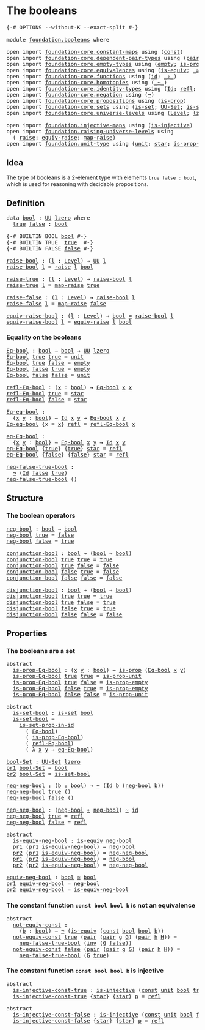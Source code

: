 # The booleans

<pre class="Agda"><a id="25" class="Symbol">{-#</a> <a id="29" class="Keyword">OPTIONS</a> <a id="37" class="Pragma">--without-K</a> <a id="49" class="Pragma">--exact-split</a> <a id="63" class="Symbol">#-}</a>

<a id="68" class="Keyword">module</a> <a id="75" href="foundation.booleans.html" class="Module">foundation.booleans</a> <a id="95" class="Keyword">where</a>

<a id="102" class="Keyword">open</a> <a id="107" class="Keyword">import</a> <a id="114" href="foundation-core.constant-maps.html" class="Module">foundation-core.constant-maps</a> <a id="144" class="Keyword">using</a> <a id="150" class="Symbol">(</a><a id="151" href="foundation-core.constant-maps.html#216" class="Function">const</a><a id="156" class="Symbol">)</a>
<a id="158" class="Keyword">open</a> <a id="163" class="Keyword">import</a> <a id="170" href="foundation-core.dependent-pair-types.html" class="Module">foundation-core.dependent-pair-types</a> <a id="207" class="Keyword">using</a> <a id="213" class="Symbol">(</a><a id="214" href="foundation-core.dependent-pair-types.html#588" class="InductiveConstructor">pair</a><a id="218" class="Symbol">;</a> <a id="220" href="foundation-core.dependent-pair-types.html#605" class="Field">pr1</a><a id="223" class="Symbol">;</a> <a id="225" href="foundation-core.dependent-pair-types.html#617" class="Field">pr2</a><a id="228" class="Symbol">)</a>
<a id="230" class="Keyword">open</a> <a id="235" class="Keyword">import</a> <a id="242" href="foundation-core.empty-types.html" class="Module">foundation-core.empty-types</a> <a id="270" class="Keyword">using</a> <a id="276" class="Symbol">(</a><a id="277" href="foundation-core.empty-types.html#1057" class="Datatype">empty</a><a id="282" class="Symbol">;</a> <a id="284" href="foundation-core.empty-types.html#2377" class="Function">is-prop-empty</a><a id="297" class="Symbol">)</a>
<a id="299" class="Keyword">open</a> <a id="304" class="Keyword">import</a> <a id="311" href="foundation-core.equivalences.html" class="Module">foundation-core.equivalences</a> <a id="340" class="Keyword">using</a> <a id="346" class="Symbol">(</a><a id="347" href="foundation-core.equivalences.html#1556" class="Function">is-equiv</a><a id="355" class="Symbol">;</a> <a id="357" href="foundation-core.equivalences.html#1621" class="Function Operator">_≃_</a><a id="360" class="Symbol">)</a>
<a id="362" class="Keyword">open</a> <a id="367" class="Keyword">import</a> <a id="374" href="foundation-core.functions.html" class="Module">foundation-core.functions</a> <a id="400" class="Keyword">using</a> <a id="406" class="Symbol">(</a><a id="407" href="foundation-core.functions.html#322" class="Function">id</a><a id="409" class="Symbol">;</a> <a id="411" href="foundation-core.functions.html#420" class="Function Operator">_∘_</a><a id="414" class="Symbol">)</a>
<a id="416" class="Keyword">open</a> <a id="421" class="Keyword">import</a> <a id="428" href="foundation-core.homotopies.html" class="Module">foundation-core.homotopies</a> <a id="455" class="Keyword">using</a> <a id="461" class="Symbol">(</a><a id="462" href="foundation-core.homotopies.html#627" class="Function Operator">_~_</a><a id="465" class="Symbol">)</a>
<a id="467" class="Keyword">open</a> <a id="472" class="Keyword">import</a> <a id="479" href="foundation-core.identity-types.html" class="Module">foundation-core.identity-types</a> <a id="510" class="Keyword">using</a> <a id="516" class="Symbol">(</a><a id="517" href="foundation-core.identity-types.html#1767" class="Datatype">Id</a><a id="519" class="Symbol">;</a> <a id="521" href="foundation-core.identity-types.html#1820" class="InductiveConstructor">refl</a><a id="525" class="Symbol">;</a> <a id="527" href="foundation-core.identity-types.html#2729" class="Function">inv</a><a id="530" class="Symbol">)</a>
<a id="532" class="Keyword">open</a> <a id="537" class="Keyword">import</a> <a id="544" href="foundation-core.negation.html" class="Module">foundation-core.negation</a> <a id="569" class="Keyword">using</a> <a id="575" class="Symbol">(</a><a id="576" href="foundation-core.negation.html#465" class="Function">¬</a><a id="577" class="Symbol">)</a>
<a id="579" class="Keyword">open</a> <a id="584" class="Keyword">import</a> <a id="591" href="foundation-core.propositions.html" class="Module">foundation-core.propositions</a> <a id="620" class="Keyword">using</a> <a id="626" class="Symbol">(</a><a id="627" href="foundation-core.propositions.html#1309" class="Function">is-prop</a><a id="634" class="Symbol">)</a>
<a id="636" class="Keyword">open</a> <a id="641" class="Keyword">import</a> <a id="648" href="foundation-core.sets.html" class="Module">foundation-core.sets</a> <a id="669" class="Keyword">using</a> <a id="675" class="Symbol">(</a><a id="676" href="foundation-core.sets.html#1113" class="Function">is-set</a><a id="682" class="Symbol">;</a> <a id="684" href="foundation-core.sets.html#1190" class="Function">UU-Set</a><a id="690" class="Symbol">;</a> <a id="692" href="foundation-core.sets.html#2789" class="Function">is-set-prop-in-id</a><a id="709" class="Symbol">)</a>
<a id="711" class="Keyword">open</a> <a id="716" class="Keyword">import</a> <a id="723" href="foundation-core.universe-levels.html" class="Module">foundation-core.universe-levels</a> <a id="755" class="Keyword">using</a> <a id="761" class="Symbol">(</a><a id="762" href="Agda.Primitive.html#597" class="Postulate">Level</a><a id="767" class="Symbol">;</a> <a id="769" href="Agda.Primitive.html#764" class="Primitive">lzero</a><a id="774" class="Symbol">;</a> <a id="776" href="foundation-core.universe-levels.html#235" class="Primitive">UU</a><a id="778" class="Symbol">)</a>

<a id="781" class="Keyword">open</a> <a id="786" class="Keyword">import</a> <a id="793" href="foundation.injective-maps.html" class="Module">foundation.injective-maps</a> <a id="819" class="Keyword">using</a> <a id="825" class="Symbol">(</a><a id="826" href="foundation.injective-maps.html#1295" class="Function">is-injective</a><a id="838" class="Symbol">)</a>
<a id="840" class="Keyword">open</a> <a id="845" class="Keyword">import</a> <a id="852" href="foundation.raising-universe-levels.html" class="Module">foundation.raising-universe-levels</a> <a id="887" class="Keyword">using</a>
  <a id="895" class="Symbol">(</a> <a id="897" href="foundation.raising-universe-levels.html#964" class="Datatype">raise</a><a id="902" class="Symbol">;</a> <a id="904" href="foundation.raising-universe-levels.html#1541" class="Function">equiv-raise</a><a id="915" class="Symbol">;</a> <a id="917" href="foundation.raising-universe-levels.html#1029" class="InductiveConstructor">map-raise</a><a id="926" class="Symbol">)</a>
<a id="928" class="Keyword">open</a> <a id="933" class="Keyword">import</a> <a id="940" href="foundation.unit-type.html" class="Module">foundation.unit-type</a> <a id="961" class="Keyword">using</a> <a id="967" class="Symbol">(</a><a id="968" href="foundation.unit-type.html#1075" class="Datatype">unit</a><a id="972" class="Symbol">;</a> <a id="974" href="foundation.unit-type.html#1099" class="InductiveConstructor">star</a><a id="978" class="Symbol">;</a> <a id="980" href="foundation.unit-type.html#2889" class="Function">is-prop-unit</a><a id="992" class="Symbol">)</a>
</pre>
## Idea

The type of booleans is a 2-element type with elements `true false : bool`, which is used for reasoning with decidable propositions.

## Definition

<pre class="Agda"><a id="1165" class="Keyword">data</a> <a id="bool"></a><a id="1170" href="foundation.booleans.html#1170" class="Datatype">bool</a> <a id="1175" class="Symbol">:</a> <a id="1177" href="foundation-core.universe-levels.html#235" class="Primitive">UU</a> <a id="1180" href="Agda.Primitive.html#764" class="Primitive">lzero</a> <a id="1186" class="Keyword">where</a>
  <a id="bool.true"></a><a id="1194" href="foundation.booleans.html#1194" class="InductiveConstructor">true</a> <a id="bool.false"></a><a id="1199" href="foundation.booleans.html#1199" class="InductiveConstructor">false</a> <a id="1205" class="Symbol">:</a> <a id="1207" href="foundation.booleans.html#1170" class="Datatype">bool</a>

<a id="1213" class="Symbol">{-#</a> <a id="1217" class="Keyword">BUILTIN</a> <a id="1225" class="Keyword">BOOL</a> <a id="1230" href="foundation.booleans.html#1170" class="Datatype">bool</a> <a id="1235" class="Symbol">#-}</a>
<a id="1239" class="Symbol">{-#</a> <a id="1243" class="Keyword">BUILTIN</a> <a id="1251" class="Keyword">TRUE</a>  <a id="1257" href="foundation.booleans.html#1194" class="InductiveConstructor">true</a>  <a id="1263" class="Symbol">#-}</a>
<a id="1267" class="Symbol">{-#</a> <a id="1271" class="Keyword">BUILTIN</a> <a id="1279" class="Keyword">FALSE</a> <a id="1285" href="foundation.booleans.html#1199" class="InductiveConstructor">false</a> <a id="1291" class="Symbol">#-}</a>

<a id="raise-bool"></a><a id="1296" href="foundation.booleans.html#1296" class="Function">raise-bool</a> <a id="1307" class="Symbol">:</a> <a id="1309" class="Symbol">(</a><a id="1310" href="foundation.booleans.html#1310" class="Bound">l</a> <a id="1312" class="Symbol">:</a> <a id="1314" href="Agda.Primitive.html#597" class="Postulate">Level</a><a id="1319" class="Symbol">)</a> <a id="1321" class="Symbol">→</a> <a id="1323" href="foundation-core.universe-levels.html#235" class="Primitive">UU</a> <a id="1326" href="foundation.booleans.html#1310" class="Bound">l</a>
<a id="1328" href="foundation.booleans.html#1296" class="Function">raise-bool</a> <a id="1339" href="foundation.booleans.html#1339" class="Bound">l</a> <a id="1341" class="Symbol">=</a> <a id="1343" href="foundation.raising-universe-levels.html#964" class="Datatype">raise</a> <a id="1349" href="foundation.booleans.html#1339" class="Bound">l</a> <a id="1351" href="foundation.booleans.html#1170" class="Datatype">bool</a>

<a id="raise-true"></a><a id="1357" href="foundation.booleans.html#1357" class="Function">raise-true</a> <a id="1368" class="Symbol">:</a> <a id="1370" class="Symbol">(</a><a id="1371" href="foundation.booleans.html#1371" class="Bound">l</a> <a id="1373" class="Symbol">:</a> <a id="1375" href="Agda.Primitive.html#597" class="Postulate">Level</a><a id="1380" class="Symbol">)</a> <a id="1382" class="Symbol">→</a> <a id="1384" href="foundation.booleans.html#1296" class="Function">raise-bool</a> <a id="1395" href="foundation.booleans.html#1371" class="Bound">l</a>
<a id="1397" href="foundation.booleans.html#1357" class="Function">raise-true</a> <a id="1408" href="foundation.booleans.html#1408" class="Bound">l</a> <a id="1410" class="Symbol">=</a> <a id="1412" href="foundation.raising-universe-levels.html#1029" class="InductiveConstructor">map-raise</a> <a id="1422" href="foundation.booleans.html#1194" class="InductiveConstructor">true</a>

<a id="raise-false"></a><a id="1428" href="foundation.booleans.html#1428" class="Function">raise-false</a> <a id="1440" class="Symbol">:</a> <a id="1442" class="Symbol">(</a><a id="1443" href="foundation.booleans.html#1443" class="Bound">l</a> <a id="1445" class="Symbol">:</a> <a id="1447" href="Agda.Primitive.html#597" class="Postulate">Level</a><a id="1452" class="Symbol">)</a> <a id="1454" class="Symbol">→</a> <a id="1456" href="foundation.booleans.html#1296" class="Function">raise-bool</a> <a id="1467" href="foundation.booleans.html#1443" class="Bound">l</a>
<a id="1469" href="foundation.booleans.html#1428" class="Function">raise-false</a> <a id="1481" href="foundation.booleans.html#1481" class="Bound">l</a> <a id="1483" class="Symbol">=</a> <a id="1485" href="foundation.raising-universe-levels.html#1029" class="InductiveConstructor">map-raise</a> <a id="1495" href="foundation.booleans.html#1199" class="InductiveConstructor">false</a>

<a id="equiv-raise-bool"></a><a id="1502" href="foundation.booleans.html#1502" class="Function">equiv-raise-bool</a> <a id="1519" class="Symbol">:</a> <a id="1521" class="Symbol">(</a><a id="1522" href="foundation.booleans.html#1522" class="Bound">l</a> <a id="1524" class="Symbol">:</a> <a id="1526" href="Agda.Primitive.html#597" class="Postulate">Level</a><a id="1531" class="Symbol">)</a> <a id="1533" class="Symbol">→</a> <a id="1535" href="foundation.booleans.html#1170" class="Datatype">bool</a> <a id="1540" href="foundation-core.equivalences.html#1621" class="Function Operator">≃</a> <a id="1542" href="foundation.booleans.html#1296" class="Function">raise-bool</a> <a id="1553" href="foundation.booleans.html#1522" class="Bound">l</a>
<a id="1555" href="foundation.booleans.html#1502" class="Function">equiv-raise-bool</a> <a id="1572" href="foundation.booleans.html#1572" class="Bound">l</a> <a id="1574" class="Symbol">=</a> <a id="1576" href="foundation.raising-universe-levels.html#1541" class="Function">equiv-raise</a> <a id="1588" href="foundation.booleans.html#1572" class="Bound">l</a> <a id="1590" href="foundation.booleans.html#1170" class="Datatype">bool</a>
</pre>
### Equality on the booleans

<pre class="Agda"><a id="Eq-bool"></a><a id="1638" href="foundation.booleans.html#1638" class="Function">Eq-bool</a> <a id="1646" class="Symbol">:</a> <a id="1648" href="foundation.booleans.html#1170" class="Datatype">bool</a> <a id="1653" class="Symbol">→</a> <a id="1655" href="foundation.booleans.html#1170" class="Datatype">bool</a> <a id="1660" class="Symbol">→</a> <a id="1662" href="foundation-core.universe-levels.html#235" class="Primitive">UU</a> <a id="1665" href="Agda.Primitive.html#764" class="Primitive">lzero</a>
<a id="1671" href="foundation.booleans.html#1638" class="Function">Eq-bool</a> <a id="1679" href="foundation.booleans.html#1194" class="InductiveConstructor">true</a> <a id="1684" href="foundation.booleans.html#1194" class="InductiveConstructor">true</a> <a id="1689" class="Symbol">=</a> <a id="1691" href="foundation.unit-type.html#1075" class="Datatype">unit</a>
<a id="1696" href="foundation.booleans.html#1638" class="Function">Eq-bool</a> <a id="1704" href="foundation.booleans.html#1194" class="InductiveConstructor">true</a> <a id="1709" href="foundation.booleans.html#1199" class="InductiveConstructor">false</a> <a id="1715" class="Symbol">=</a> <a id="1717" href="foundation-core.empty-types.html#1057" class="Datatype">empty</a>
<a id="1723" href="foundation.booleans.html#1638" class="Function">Eq-bool</a> <a id="1731" href="foundation.booleans.html#1199" class="InductiveConstructor">false</a> <a id="1737" href="foundation.booleans.html#1194" class="InductiveConstructor">true</a> <a id="1742" class="Symbol">=</a> <a id="1744" href="foundation-core.empty-types.html#1057" class="Datatype">empty</a>
<a id="1750" href="foundation.booleans.html#1638" class="Function">Eq-bool</a> <a id="1758" href="foundation.booleans.html#1199" class="InductiveConstructor">false</a> <a id="1764" href="foundation.booleans.html#1199" class="InductiveConstructor">false</a> <a id="1770" class="Symbol">=</a> <a id="1772" href="foundation.unit-type.html#1075" class="Datatype">unit</a>

<a id="refl-Eq-bool"></a><a id="1778" href="foundation.booleans.html#1778" class="Function">refl-Eq-bool</a> <a id="1791" class="Symbol">:</a> <a id="1793" class="Symbol">(</a><a id="1794" href="foundation.booleans.html#1794" class="Bound">x</a> <a id="1796" class="Symbol">:</a> <a id="1798" href="foundation.booleans.html#1170" class="Datatype">bool</a><a id="1802" class="Symbol">)</a> <a id="1804" class="Symbol">→</a> <a id="1806" href="foundation.booleans.html#1638" class="Function">Eq-bool</a> <a id="1814" href="foundation.booleans.html#1794" class="Bound">x</a> <a id="1816" href="foundation.booleans.html#1794" class="Bound">x</a>
<a id="1818" href="foundation.booleans.html#1778" class="Function">refl-Eq-bool</a> <a id="1831" href="foundation.booleans.html#1194" class="InductiveConstructor">true</a> <a id="1836" class="Symbol">=</a> <a id="1838" href="foundation.unit-type.html#1099" class="InductiveConstructor">star</a>
<a id="1843" href="foundation.booleans.html#1778" class="Function">refl-Eq-bool</a> <a id="1856" href="foundation.booleans.html#1199" class="InductiveConstructor">false</a> <a id="1862" class="Symbol">=</a> <a id="1864" href="foundation.unit-type.html#1099" class="InductiveConstructor">star</a>

<a id="Eq-eq-bool"></a><a id="1870" href="foundation.booleans.html#1870" class="Function">Eq-eq-bool</a> <a id="1881" class="Symbol">:</a>
  <a id="1885" class="Symbol">{</a><a id="1886" href="foundation.booleans.html#1886" class="Bound">x</a> <a id="1888" href="foundation.booleans.html#1888" class="Bound">y</a> <a id="1890" class="Symbol">:</a> <a id="1892" href="foundation.booleans.html#1170" class="Datatype">bool</a><a id="1896" class="Symbol">}</a> <a id="1898" class="Symbol">→</a> <a id="1900" href="foundation-core.identity-types.html#1767" class="Datatype">Id</a> <a id="1903" href="foundation.booleans.html#1886" class="Bound">x</a> <a id="1905" href="foundation.booleans.html#1888" class="Bound">y</a> <a id="1907" class="Symbol">→</a> <a id="1909" href="foundation.booleans.html#1638" class="Function">Eq-bool</a> <a id="1917" href="foundation.booleans.html#1886" class="Bound">x</a> <a id="1919" href="foundation.booleans.html#1888" class="Bound">y</a>
<a id="1921" href="foundation.booleans.html#1870" class="Function">Eq-eq-bool</a> <a id="1932" class="Symbol">{</a><a id="1933" class="Argument">x</a> <a id="1935" class="Symbol">=</a> <a id="1937" href="foundation.booleans.html#1937" class="Bound">x</a><a id="1938" class="Symbol">}</a> <a id="1940" href="foundation-core.identity-types.html#1820" class="InductiveConstructor">refl</a> <a id="1945" class="Symbol">=</a> <a id="1947" href="foundation.booleans.html#1778" class="Function">refl-Eq-bool</a> <a id="1960" href="foundation.booleans.html#1937" class="Bound">x</a>

<a id="eq-Eq-bool"></a><a id="1963" href="foundation.booleans.html#1963" class="Function">eq-Eq-bool</a> <a id="1974" class="Symbol">:</a>
  <a id="1978" class="Symbol">{</a><a id="1979" href="foundation.booleans.html#1979" class="Bound">x</a> <a id="1981" href="foundation.booleans.html#1981" class="Bound">y</a> <a id="1983" class="Symbol">:</a> <a id="1985" href="foundation.booleans.html#1170" class="Datatype">bool</a><a id="1989" class="Symbol">}</a> <a id="1991" class="Symbol">→</a> <a id="1993" href="foundation.booleans.html#1638" class="Function">Eq-bool</a> <a id="2001" href="foundation.booleans.html#1979" class="Bound">x</a> <a id="2003" href="foundation.booleans.html#1981" class="Bound">y</a> <a id="2005" class="Symbol">→</a> <a id="2007" href="foundation-core.identity-types.html#1767" class="Datatype">Id</a> <a id="2010" href="foundation.booleans.html#1979" class="Bound">x</a> <a id="2012" href="foundation.booleans.html#1981" class="Bound">y</a>
<a id="2014" href="foundation.booleans.html#1963" class="Function">eq-Eq-bool</a> <a id="2025" class="Symbol">{</a><a id="2026" href="foundation.booleans.html#1194" class="InductiveConstructor">true</a><a id="2030" class="Symbol">}</a> <a id="2032" class="Symbol">{</a><a id="2033" href="foundation.booleans.html#1194" class="InductiveConstructor">true</a><a id="2037" class="Symbol">}</a> <a id="2039" href="foundation.unit-type.html#1099" class="InductiveConstructor">star</a> <a id="2044" class="Symbol">=</a> <a id="2046" href="foundation-core.identity-types.html#1820" class="InductiveConstructor">refl</a>
<a id="2051" href="foundation.booleans.html#1963" class="Function">eq-Eq-bool</a> <a id="2062" class="Symbol">{</a><a id="2063" href="foundation.booleans.html#1199" class="InductiveConstructor">false</a><a id="2068" class="Symbol">}</a> <a id="2070" class="Symbol">{</a><a id="2071" href="foundation.booleans.html#1199" class="InductiveConstructor">false</a><a id="2076" class="Symbol">}</a> <a id="2078" href="foundation.unit-type.html#1099" class="InductiveConstructor">star</a> <a id="2083" class="Symbol">=</a> <a id="2085" href="foundation-core.identity-types.html#1820" class="InductiveConstructor">refl</a>

<a id="neq-false-true-bool"></a><a id="2091" href="foundation.booleans.html#2091" class="Function">neq-false-true-bool</a> <a id="2111" class="Symbol">:</a>
  <a id="2115" href="foundation-core.negation.html#465" class="Function">¬</a> <a id="2117" class="Symbol">(</a><a id="2118" href="foundation-core.identity-types.html#1767" class="Datatype">Id</a> <a id="2121" href="foundation.booleans.html#1199" class="InductiveConstructor">false</a> <a id="2127" href="foundation.booleans.html#1194" class="InductiveConstructor">true</a><a id="2131" class="Symbol">)</a>
<a id="2133" href="foundation.booleans.html#2091" class="Function">neq-false-true-bool</a> <a id="2153" class="Symbol">()</a>
</pre>
## Structure

### The boolean operators

<pre class="Agda"><a id="neg-bool"></a><a id="2210" href="foundation.booleans.html#2210" class="Function">neg-bool</a> <a id="2219" class="Symbol">:</a> <a id="2221" href="foundation.booleans.html#1170" class="Datatype">bool</a> <a id="2226" class="Symbol">→</a> <a id="2228" href="foundation.booleans.html#1170" class="Datatype">bool</a>
<a id="2233" href="foundation.booleans.html#2210" class="Function">neg-bool</a> <a id="2242" href="foundation.booleans.html#1194" class="InductiveConstructor">true</a> <a id="2247" class="Symbol">=</a> <a id="2249" href="foundation.booleans.html#1199" class="InductiveConstructor">false</a>
<a id="2255" href="foundation.booleans.html#2210" class="Function">neg-bool</a> <a id="2264" href="foundation.booleans.html#1199" class="InductiveConstructor">false</a> <a id="2270" class="Symbol">=</a> <a id="2272" href="foundation.booleans.html#1194" class="InductiveConstructor">true</a>

<a id="conjunction-bool"></a><a id="2278" href="foundation.booleans.html#2278" class="Function">conjunction-bool</a> <a id="2295" class="Symbol">:</a> <a id="2297" href="foundation.booleans.html#1170" class="Datatype">bool</a> <a id="2302" class="Symbol">→</a> <a id="2304" class="Symbol">(</a><a id="2305" href="foundation.booleans.html#1170" class="Datatype">bool</a> <a id="2310" class="Symbol">→</a> <a id="2312" href="foundation.booleans.html#1170" class="Datatype">bool</a><a id="2316" class="Symbol">)</a>
<a id="2318" href="foundation.booleans.html#2278" class="Function">conjunction-bool</a> <a id="2335" href="foundation.booleans.html#1194" class="InductiveConstructor">true</a> <a id="2340" href="foundation.booleans.html#1194" class="InductiveConstructor">true</a> <a id="2345" class="Symbol">=</a> <a id="2347" href="foundation.booleans.html#1194" class="InductiveConstructor">true</a>
<a id="2352" href="foundation.booleans.html#2278" class="Function">conjunction-bool</a> <a id="2369" href="foundation.booleans.html#1194" class="InductiveConstructor">true</a> <a id="2374" href="foundation.booleans.html#1199" class="InductiveConstructor">false</a> <a id="2380" class="Symbol">=</a> <a id="2382" href="foundation.booleans.html#1199" class="InductiveConstructor">false</a>
<a id="2388" href="foundation.booleans.html#2278" class="Function">conjunction-bool</a> <a id="2405" href="foundation.booleans.html#1199" class="InductiveConstructor">false</a> <a id="2411" href="foundation.booleans.html#1194" class="InductiveConstructor">true</a> <a id="2416" class="Symbol">=</a> <a id="2418" href="foundation.booleans.html#1199" class="InductiveConstructor">false</a>
<a id="2424" href="foundation.booleans.html#2278" class="Function">conjunction-bool</a> <a id="2441" href="foundation.booleans.html#1199" class="InductiveConstructor">false</a> <a id="2447" href="foundation.booleans.html#1199" class="InductiveConstructor">false</a> <a id="2453" class="Symbol">=</a> <a id="2455" href="foundation.booleans.html#1199" class="InductiveConstructor">false</a>

<a id="disjunction-bool"></a><a id="2462" href="foundation.booleans.html#2462" class="Function">disjunction-bool</a> <a id="2479" class="Symbol">:</a> <a id="2481" href="foundation.booleans.html#1170" class="Datatype">bool</a> <a id="2486" class="Symbol">→</a> <a id="2488" class="Symbol">(</a><a id="2489" href="foundation.booleans.html#1170" class="Datatype">bool</a> <a id="2494" class="Symbol">→</a> <a id="2496" href="foundation.booleans.html#1170" class="Datatype">bool</a><a id="2500" class="Symbol">)</a>
<a id="2502" href="foundation.booleans.html#2462" class="Function">disjunction-bool</a> <a id="2519" href="foundation.booleans.html#1194" class="InductiveConstructor">true</a> <a id="2524" href="foundation.booleans.html#1194" class="InductiveConstructor">true</a> <a id="2529" class="Symbol">=</a> <a id="2531" href="foundation.booleans.html#1194" class="InductiveConstructor">true</a>
<a id="2536" href="foundation.booleans.html#2462" class="Function">disjunction-bool</a> <a id="2553" href="foundation.booleans.html#1194" class="InductiveConstructor">true</a> <a id="2558" href="foundation.booleans.html#1199" class="InductiveConstructor">false</a> <a id="2564" class="Symbol">=</a> <a id="2566" href="foundation.booleans.html#1194" class="InductiveConstructor">true</a>
<a id="2571" href="foundation.booleans.html#2462" class="Function">disjunction-bool</a> <a id="2588" href="foundation.booleans.html#1199" class="InductiveConstructor">false</a> <a id="2594" href="foundation.booleans.html#1194" class="InductiveConstructor">true</a> <a id="2599" class="Symbol">=</a> <a id="2601" href="foundation.booleans.html#1194" class="InductiveConstructor">true</a>
<a id="2606" href="foundation.booleans.html#2462" class="Function">disjunction-bool</a> <a id="2623" href="foundation.booleans.html#1199" class="InductiveConstructor">false</a> <a id="2629" href="foundation.booleans.html#1199" class="InductiveConstructor">false</a> <a id="2635" class="Symbol">=</a> <a id="2637" href="foundation.booleans.html#1199" class="InductiveConstructor">false</a>
</pre>
## Properties

### The booleans are a set

<pre class="Agda"><a id="2699" class="Keyword">abstract</a>
  <a id="is-prop-Eq-bool"></a><a id="2710" href="foundation.booleans.html#2710" class="Function">is-prop-Eq-bool</a> <a id="2726" class="Symbol">:</a> <a id="2728" class="Symbol">(</a><a id="2729" href="foundation.booleans.html#2729" class="Bound">x</a> <a id="2731" href="foundation.booleans.html#2731" class="Bound">y</a> <a id="2733" class="Symbol">:</a> <a id="2735" href="foundation.booleans.html#1170" class="Datatype">bool</a><a id="2739" class="Symbol">)</a> <a id="2741" class="Symbol">→</a> <a id="2743" href="foundation-core.propositions.html#1309" class="Function">is-prop</a> <a id="2751" class="Symbol">(</a><a id="2752" href="foundation.booleans.html#1638" class="Function">Eq-bool</a> <a id="2760" href="foundation.booleans.html#2729" class="Bound">x</a> <a id="2762" href="foundation.booleans.html#2731" class="Bound">y</a><a id="2763" class="Symbol">)</a>
  <a id="2767" href="foundation.booleans.html#2710" class="Function">is-prop-Eq-bool</a> <a id="2783" href="foundation.booleans.html#1194" class="InductiveConstructor">true</a> <a id="2788" href="foundation.booleans.html#1194" class="InductiveConstructor">true</a> <a id="2793" class="Symbol">=</a> <a id="2795" href="foundation.unit-type.html#2889" class="Function">is-prop-unit</a>
  <a id="2810" href="foundation.booleans.html#2710" class="Function">is-prop-Eq-bool</a> <a id="2826" href="foundation.booleans.html#1194" class="InductiveConstructor">true</a> <a id="2831" href="foundation.booleans.html#1199" class="InductiveConstructor">false</a> <a id="2837" class="Symbol">=</a> <a id="2839" href="foundation-core.empty-types.html#2377" class="Function">is-prop-empty</a>
  <a id="2855" href="foundation.booleans.html#2710" class="Function">is-prop-Eq-bool</a> <a id="2871" href="foundation.booleans.html#1199" class="InductiveConstructor">false</a> <a id="2877" href="foundation.booleans.html#1194" class="InductiveConstructor">true</a> <a id="2882" class="Symbol">=</a> <a id="2884" href="foundation-core.empty-types.html#2377" class="Function">is-prop-empty</a>
  <a id="2900" href="foundation.booleans.html#2710" class="Function">is-prop-Eq-bool</a> <a id="2916" href="foundation.booleans.html#1199" class="InductiveConstructor">false</a> <a id="2922" href="foundation.booleans.html#1199" class="InductiveConstructor">false</a> <a id="2928" class="Symbol">=</a> <a id="2930" href="foundation.unit-type.html#2889" class="Function">is-prop-unit</a>

<a id="2944" class="Keyword">abstract</a>
  <a id="is-set-bool"></a><a id="2955" href="foundation.booleans.html#2955" class="Function">is-set-bool</a> <a id="2967" class="Symbol">:</a> <a id="2969" href="foundation-core.sets.html#1113" class="Function">is-set</a> <a id="2976" href="foundation.booleans.html#1170" class="Datatype">bool</a>
  <a id="2983" href="foundation.booleans.html#2955" class="Function">is-set-bool</a> <a id="2995" class="Symbol">=</a>
    <a id="3001" href="foundation-core.sets.html#2789" class="Function">is-set-prop-in-id</a>
      <a id="3025" class="Symbol">(</a> <a id="3027" href="foundation.booleans.html#1638" class="Function">Eq-bool</a><a id="3034" class="Symbol">)</a>
      <a id="3042" class="Symbol">(</a> <a id="3044" href="foundation.booleans.html#2710" class="Function">is-prop-Eq-bool</a><a id="3059" class="Symbol">)</a>
      <a id="3067" class="Symbol">(</a> <a id="3069" href="foundation.booleans.html#1778" class="Function">refl-Eq-bool</a><a id="3081" class="Symbol">)</a>
      <a id="3089" class="Symbol">(</a> <a id="3091" class="Symbol">λ</a> <a id="3093" href="foundation.booleans.html#3093" class="Bound">x</a> <a id="3095" href="foundation.booleans.html#3095" class="Bound">y</a> <a id="3097" class="Symbol">→</a> <a id="3099" href="foundation.booleans.html#1963" class="Function">eq-Eq-bool</a><a id="3109" class="Symbol">)</a>

<a id="bool-Set"></a><a id="3112" href="foundation.booleans.html#3112" class="Function">bool-Set</a> <a id="3121" class="Symbol">:</a> <a id="3123" href="foundation-core.sets.html#1190" class="Function">UU-Set</a> <a id="3130" href="Agda.Primitive.html#764" class="Primitive">lzero</a>
<a id="3136" href="foundation-core.dependent-pair-types.html#605" class="Field">pr1</a> <a id="3140" href="foundation.booleans.html#3112" class="Function">bool-Set</a> <a id="3149" class="Symbol">=</a> <a id="3151" href="foundation.booleans.html#1170" class="Datatype">bool</a>
<a id="3156" href="foundation-core.dependent-pair-types.html#617" class="Field">pr2</a> <a id="3160" href="foundation.booleans.html#3112" class="Function">bool-Set</a> <a id="3169" class="Symbol">=</a> <a id="3171" href="foundation.booleans.html#2955" class="Function">is-set-bool</a>
</pre>

<pre class="Agda"><a id="neq-neg-bool"></a><a id="3197" href="foundation.booleans.html#3197" class="Function">neq-neg-bool</a> <a id="3210" class="Symbol">:</a> <a id="3212" class="Symbol">(</a><a id="3213" href="foundation.booleans.html#3213" class="Bound">b</a> <a id="3215" class="Symbol">:</a> <a id="3217" href="foundation.booleans.html#1170" class="Datatype">bool</a><a id="3221" class="Symbol">)</a> <a id="3223" class="Symbol">→</a> <a id="3225" href="foundation-core.negation.html#465" class="Function">¬</a> <a id="3227" class="Symbol">(</a><a id="3228" href="foundation-core.identity-types.html#1767" class="Datatype">Id</a> <a id="3231" href="foundation.booleans.html#3213" class="Bound">b</a> <a id="3233" class="Symbol">(</a><a id="3234" href="foundation.booleans.html#2210" class="Function">neg-bool</a> <a id="3243" href="foundation.booleans.html#3213" class="Bound">b</a><a id="3244" class="Symbol">))</a>
<a id="3247" href="foundation.booleans.html#3197" class="Function">neq-neg-bool</a> <a id="3260" href="foundation.booleans.html#1194" class="InductiveConstructor">true</a> <a id="3265" class="Symbol">()</a>
<a id="3268" href="foundation.booleans.html#3197" class="Function">neq-neg-bool</a> <a id="3281" href="foundation.booleans.html#1199" class="InductiveConstructor">false</a> <a id="3287" class="Symbol">()</a>

<a id="neg-neg-bool"></a><a id="3291" href="foundation.booleans.html#3291" class="Function">neg-neg-bool</a> <a id="3304" class="Symbol">:</a> <a id="3306" class="Symbol">(</a><a id="3307" href="foundation.booleans.html#2210" class="Function">neg-bool</a> <a id="3316" href="foundation-core.functions.html#420" class="Function Operator">∘</a> <a id="3318" href="foundation.booleans.html#2210" class="Function">neg-bool</a><a id="3326" class="Symbol">)</a> <a id="3328" href="foundation-core.homotopies.html#627" class="Function Operator">~</a> <a id="3330" href="foundation-core.functions.html#322" class="Function">id</a>
<a id="3333" href="foundation.booleans.html#3291" class="Function">neg-neg-bool</a> <a id="3346" href="foundation.booleans.html#1194" class="InductiveConstructor">true</a> <a id="3351" class="Symbol">=</a> <a id="3353" href="foundation-core.identity-types.html#1820" class="InductiveConstructor">refl</a>
<a id="3358" href="foundation.booleans.html#3291" class="Function">neg-neg-bool</a> <a id="3371" href="foundation.booleans.html#1199" class="InductiveConstructor">false</a> <a id="3377" class="Symbol">=</a> <a id="3379" href="foundation-core.identity-types.html#1820" class="InductiveConstructor">refl</a>

<a id="3385" class="Keyword">abstract</a>
  <a id="is-equiv-neg-bool"></a><a id="3396" href="foundation.booleans.html#3396" class="Function">is-equiv-neg-bool</a> <a id="3414" class="Symbol">:</a> <a id="3416" href="foundation-core.equivalences.html#1556" class="Function">is-equiv</a> <a id="3425" href="foundation.booleans.html#2210" class="Function">neg-bool</a>
  <a id="3436" href="foundation-core.dependent-pair-types.html#605" class="Field">pr1</a> <a id="3440" class="Symbol">(</a><a id="3441" href="foundation-core.dependent-pair-types.html#605" class="Field">pr1</a> <a id="3445" href="foundation.booleans.html#3396" class="Function">is-equiv-neg-bool</a><a id="3462" class="Symbol">)</a> <a id="3464" class="Symbol">=</a> <a id="3466" href="foundation.booleans.html#2210" class="Function">neg-bool</a>
  <a id="3477" href="foundation-core.dependent-pair-types.html#617" class="Field">pr2</a> <a id="3481" class="Symbol">(</a><a id="3482" href="foundation-core.dependent-pair-types.html#605" class="Field">pr1</a> <a id="3486" href="foundation.booleans.html#3396" class="Function">is-equiv-neg-bool</a><a id="3503" class="Symbol">)</a> <a id="3505" class="Symbol">=</a> <a id="3507" href="foundation.booleans.html#3291" class="Function">neg-neg-bool</a>
  <a id="3522" href="foundation-core.dependent-pair-types.html#605" class="Field">pr1</a> <a id="3526" class="Symbol">(</a><a id="3527" href="foundation-core.dependent-pair-types.html#617" class="Field">pr2</a> <a id="3531" href="foundation.booleans.html#3396" class="Function">is-equiv-neg-bool</a><a id="3548" class="Symbol">)</a> <a id="3550" class="Symbol">=</a> <a id="3552" href="foundation.booleans.html#2210" class="Function">neg-bool</a>
  <a id="3563" href="foundation-core.dependent-pair-types.html#617" class="Field">pr2</a> <a id="3567" class="Symbol">(</a><a id="3568" href="foundation-core.dependent-pair-types.html#617" class="Field">pr2</a> <a id="3572" href="foundation.booleans.html#3396" class="Function">is-equiv-neg-bool</a><a id="3589" class="Symbol">)</a> <a id="3591" class="Symbol">=</a> <a id="3593" href="foundation.booleans.html#3291" class="Function">neg-neg-bool</a>

<a id="equiv-neg-bool"></a><a id="3607" href="foundation.booleans.html#3607" class="Function">equiv-neg-bool</a> <a id="3622" class="Symbol">:</a> <a id="3624" href="foundation.booleans.html#1170" class="Datatype">bool</a> <a id="3629" href="foundation-core.equivalences.html#1621" class="Function Operator">≃</a> <a id="3631" href="foundation.booleans.html#1170" class="Datatype">bool</a>
<a id="3636" href="foundation-core.dependent-pair-types.html#605" class="Field">pr1</a> <a id="3640" href="foundation.booleans.html#3607" class="Function">equiv-neg-bool</a> <a id="3655" class="Symbol">=</a> <a id="3657" href="foundation.booleans.html#2210" class="Function">neg-bool</a>
<a id="3666" href="foundation-core.dependent-pair-types.html#617" class="Field">pr2</a> <a id="3670" href="foundation.booleans.html#3607" class="Function">equiv-neg-bool</a> <a id="3685" class="Symbol">=</a> <a id="3687" href="foundation.booleans.html#3396" class="Function">is-equiv-neg-bool</a>
</pre>
### The constant function `const bool bool b` is not an equivalence

<pre class="Agda"><a id="3787" class="Keyword">abstract</a>
  <a id="not-equiv-const"></a><a id="3798" href="foundation.booleans.html#3798" class="Function">not-equiv-const</a> <a id="3814" class="Symbol">:</a>
    <a id="3820" class="Symbol">(</a><a id="3821" href="foundation.booleans.html#3821" class="Bound">b</a> <a id="3823" class="Symbol">:</a> <a id="3825" href="foundation.booleans.html#1170" class="Datatype">bool</a><a id="3829" class="Symbol">)</a> <a id="3831" class="Symbol">→</a> <a id="3833" href="foundation-core.negation.html#465" class="Function">¬</a> <a id="3835" class="Symbol">(</a><a id="3836" href="foundation-core.equivalences.html#1556" class="Function">is-equiv</a> <a id="3845" class="Symbol">(</a><a id="3846" href="foundation-core.constant-maps.html#216" class="Function">const</a> <a id="3852" href="foundation.booleans.html#1170" class="Datatype">bool</a> <a id="3857" href="foundation.booleans.html#1170" class="Datatype">bool</a> <a id="3862" href="foundation.booleans.html#3821" class="Bound">b</a><a id="3863" class="Symbol">))</a>
  <a id="3868" href="foundation.booleans.html#3798" class="Function">not-equiv-const</a> <a id="3884" href="foundation.booleans.html#1194" class="InductiveConstructor">true</a> <a id="3889" class="Symbol">(</a><a id="3890" href="foundation-core.dependent-pair-types.html#588" class="InductiveConstructor">pair</a> <a id="3895" class="Symbol">(</a><a id="3896" href="foundation-core.dependent-pair-types.html#588" class="InductiveConstructor">pair</a> <a id="3901" href="foundation.booleans.html#3901" class="Bound">g</a> <a id="3903" href="foundation.booleans.html#3903" class="Bound">G</a><a id="3904" class="Symbol">)</a> <a id="3906" class="Symbol">(</a><a id="3907" href="foundation-core.dependent-pair-types.html#588" class="InductiveConstructor">pair</a> <a id="3912" href="foundation.booleans.html#3912" class="Bound">h</a> <a id="3914" href="foundation.booleans.html#3914" class="Bound">H</a><a id="3915" class="Symbol">))</a> <a id="3918" class="Symbol">=</a>
    <a id="3924" href="foundation.booleans.html#2091" class="Function">neq-false-true-bool</a> <a id="3944" class="Symbol">(</a><a id="3945" href="foundation-core.identity-types.html#2729" class="Function">inv</a> <a id="3949" class="Symbol">(</a><a id="3950" href="foundation.booleans.html#3903" class="Bound">G</a> <a id="3952" href="foundation.booleans.html#1199" class="InductiveConstructor">false</a><a id="3957" class="Symbol">))</a>
  <a id="3962" href="foundation.booleans.html#3798" class="Function">not-equiv-const</a> <a id="3978" href="foundation.booleans.html#1199" class="InductiveConstructor">false</a> <a id="3984" class="Symbol">(</a><a id="3985" href="foundation-core.dependent-pair-types.html#588" class="InductiveConstructor">pair</a> <a id="3990" class="Symbol">(</a><a id="3991" href="foundation-core.dependent-pair-types.html#588" class="InductiveConstructor">pair</a> <a id="3996" href="foundation.booleans.html#3996" class="Bound">g</a> <a id="3998" href="foundation.booleans.html#3998" class="Bound">G</a><a id="3999" class="Symbol">)</a> <a id="4001" class="Symbol">(</a><a id="4002" href="foundation-core.dependent-pair-types.html#588" class="InductiveConstructor">pair</a> <a id="4007" href="foundation.booleans.html#4007" class="Bound">h</a> <a id="4009" href="foundation.booleans.html#4009" class="Bound">H</a><a id="4010" class="Symbol">))</a> <a id="4013" class="Symbol">=</a>
    <a id="4019" href="foundation.booleans.html#2091" class="Function">neq-false-true-bool</a> <a id="4039" class="Symbol">(</a><a id="4040" href="foundation.booleans.html#3998" class="Bound">G</a> <a id="4042" href="foundation.booleans.html#1194" class="InductiveConstructor">true</a><a id="4046" class="Symbol">)</a>
</pre>
### The constant function `const bool bool b` is injective

<pre class="Agda"><a id="4121" class="Keyword">abstract</a>
  <a id="is-injective-const-true"></a><a id="4132" href="foundation.booleans.html#4132" class="Function">is-injective-const-true</a> <a id="4156" class="Symbol">:</a> <a id="4158" href="foundation.injective-maps.html#1295" class="Function">is-injective</a> <a id="4171" class="Symbol">(</a><a id="4172" href="foundation-core.constant-maps.html#216" class="Function">const</a> <a id="4178" href="foundation.unit-type.html#1075" class="Datatype">unit</a> <a id="4183" href="foundation.booleans.html#1170" class="Datatype">bool</a> <a id="4188" href="foundation.booleans.html#1194" class="InductiveConstructor">true</a><a id="4192" class="Symbol">)</a>
  <a id="4196" href="foundation.booleans.html#4132" class="Function">is-injective-const-true</a> <a id="4220" class="Symbol">{</a><a id="4221" href="foundation.unit-type.html#1099" class="InductiveConstructor">star</a><a id="4225" class="Symbol">}</a> <a id="4227" class="Symbol">{</a><a id="4228" href="foundation.unit-type.html#1099" class="InductiveConstructor">star</a><a id="4232" class="Symbol">}</a> <a id="4234" href="foundation.booleans.html#4234" class="Bound">p</a> <a id="4236" class="Symbol">=</a> <a id="4238" href="foundation-core.identity-types.html#1820" class="InductiveConstructor">refl</a>

<a id="4244" class="Keyword">abstract</a>
  <a id="is-injective-const-false"></a><a id="4255" href="foundation.booleans.html#4255" class="Function">is-injective-const-false</a> <a id="4280" class="Symbol">:</a> <a id="4282" href="foundation.injective-maps.html#1295" class="Function">is-injective</a> <a id="4295" class="Symbol">(</a><a id="4296" href="foundation-core.constant-maps.html#216" class="Function">const</a> <a id="4302" href="foundation.unit-type.html#1075" class="Datatype">unit</a> <a id="4307" href="foundation.booleans.html#1170" class="Datatype">bool</a> <a id="4312" href="foundation.booleans.html#1199" class="InductiveConstructor">false</a><a id="4317" class="Symbol">)</a>
  <a id="4321" href="foundation.booleans.html#4255" class="Function">is-injective-const-false</a> <a id="4346" class="Symbol">{</a><a id="4347" href="foundation.unit-type.html#1099" class="InductiveConstructor">star</a><a id="4351" class="Symbol">}</a> <a id="4353" class="Symbol">{</a><a id="4354" href="foundation.unit-type.html#1099" class="InductiveConstructor">star</a><a id="4358" class="Symbol">}</a> <a id="4360" href="foundation.booleans.html#4360" class="Bound">p</a> <a id="4362" class="Symbol">=</a> <a id="4364" href="foundation-core.identity-types.html#1820" class="InductiveConstructor">refl</a>
</pre>